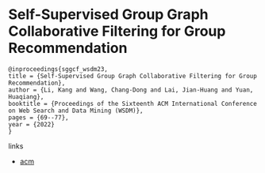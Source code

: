 # Self-Supervised Group Graph Collaborative Filtering for Group Recommendation

```
@inproceedings{sggcf_wsdm23,
title = {Self-Supervised Group Graph Collaborative Filtering for Group Recommendation},
author = {Li, Kang and Wang, Chang-Dong and Lai, Jian-Huang and Yuan, Huaqiang},
booktitle = {Proceedings of the Sixteenth ACM International Conference on Web Search and Data Mining (WSDM)},
pages = {69--77},
year = {2022}
}
```

links
- [acm](https://dl.acm.org/doi/10.1145/3539597.3570400)

